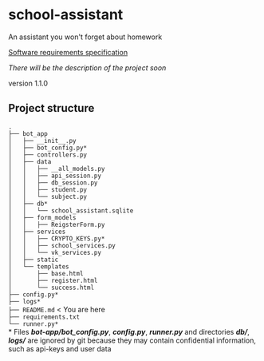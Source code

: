 # school-assistant
An assistant you won't forget about homework

[Software requirements specification](https://docs.google.com/document/d/10-2b0d08dBXfpZ8_FU2gTfRhVtiyUkso0O42UgCanHc/edit?usp=sharing)

_There will be the description of the project soon_

version 1.1.0

## Project structure  

`.`  
`├── bot_app`  
`│   ├── __init__.py`  
`│   ├── bot_config.py*`  
`│   ├── controllers.py`  
`│   ├── data`  
`│   │   ├── __all_models.py`  
`│   │   ├── api_session.py`  
`│   │   ├── db_session.py`  
`│   │   ├── student.py`  
`│   │   └── subject.py`  
`│   ├── db*`  
`│   │   └── school_assistant.sqlite`  
`│   ├── form_models`  
`│   │   ├── ReigsterForm.py`  
`│   ├── services`  
`│   │   ├── CRYPTO_KEYS.py*`    
`│   │   ├── school_services.py`  
`│   │   └── vk_services.py`  
`│   ├── static`  
`│   └── templates`  
`│       ├── base.html`  
`│       ├── register.html`  
`│       └── success.html`  
`├── config.py*`  
`├── logs*`  
`├── README.md` < You are here  
`├── requirements.txt`  
`└── runner.py*`  
\* Files **_bot-app/bot_config.py_**, **_config.py_**, **_runner.py_** and directories **_db/_**, 
**_logs/_** are ignored by git because they may contain confidential information, such as api-keys and user data
